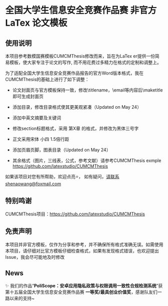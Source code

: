 
# 全国大学生信息安全竞赛作品赛 非官方 LaTex 论文模板 

## 使用说明

本项目参考数模国赛模板CUMCMThesis修改而来，旨在为LaTex er提供一份简易模板，使大家专注于论文的写作, 而不用花费过多精力在格式的定制和调整上。

为了适配全国大学生信息安全竞赛作品报告的官方Word版本格式，我在CUMCMThesis的基础上进行了如下调整：

- 论文封面页与官方模板保持一致，修改\titlename，\email等内容后\maketitle即可生成封面页

- 添加目录，修改目录格式使其更美观紧凑（Updated on May 24）

- 添加中英文摘要及关键词

- 修改section标题格式，采用 第X章 的格式，并修改为黑体三号字

- 正文采用宋体 小四 1.5倍行距

- 添加页眉页脚，图表目录（Updated on May 24）

- 其余格式（图片，三线表，公式，参考文献）请参考CUMCMThesis exmple https://github.com/latexstudio/CUMCMThesis

如果该项目对您有所帮助，欢迎点亮:star:， 如有疑问，请联系shenaowang@foxmail.com

## 特别鸣谢

CUMCMThesis项目：https://github.com/latexstudio/CUMCMThesis

## 免责声明

本项目并非官方模板，仅作为分享和参考，并不确保所有格式准确无误。如需使用本项目，请仔细对比官方模板仔细检查格式，如果有发现格式错误，也欢迎提出Issue，我会尽可能地及时修改

## News

:sparkles: 我们的作品“**PoliScope：安卓应用隐私政策与权限调用一致性合规检测系统**”获第十五届全国大学生信息安全竞赛作品赛 **一等奖/最具创业价值奖**，感谢队友们一路以来的支持~
